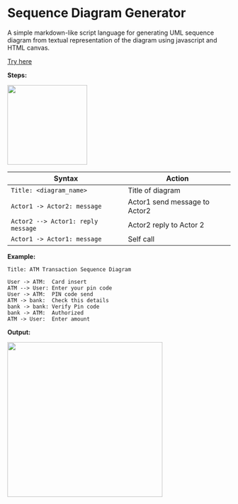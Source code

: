 # Sequence Diagram Generator

A simple markdown-like script language for generating UML sequence diagram from textual representation of the diagram using javascript and HTML canvas.

[Try here](https://monzilnepali.github.io/Sequence-diagram-generator/)


**Steps:**

<img src="https://user-images.githubusercontent.com/28225895/85564236-cf9aff00-b64d-11ea-89f4-0551888deaf2.png" height="180px"/>


|Syntax| Action |
|--|--|
| `Title: <diagram_name>`  | Title of diagram |
| `Actor1 -> Actor2: message` | Actor1 send message to Actor2|
| `Actor2 --> Actor1: reply message` | Actor2 reply to Actor 2|
| `Actor1 -> Actor1: message` | Self call |

**Example:**
```
Title: ATM Transaction Sequence Diagram

User -> ATM:  Card insert
ATM --> User: Enter your pin code
User -> ATM:  PIN code send
ATM -> bank:  Check this details
bank -> bank: Verify Pin code
bank -> ATM:  Authorized
ATM -> User:  Enter amount
```
**Output:**

<img src = "https://user-images.githubusercontent.com/28225895/85560273-39190e80-b64a-11ea-88ca-b6290dc22f21.png" height="350px"/>
